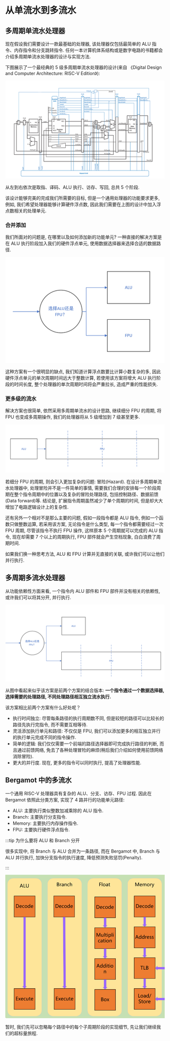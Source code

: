 # 从单流水到多流水

## 多周期单流水处理器

现在假设我们需要设计一款最基础的处理器, 该处理器仅包括最简单的 ALU 指令、内存指令和分支跳转指令. 任何一本计算机体系结构或是数字电路的书籍都会介绍多周期单流水处理器的设计与实现方法.

下图展示了一个最经典的 5 级多周期单流水处理器的设计(来自 《Digital Design and Computer Architecture: RISC-V Edition》):

![5 stages](./img/5-stags.png)

从左到右依次是取指、译码、ALU 执行、访存、写回, 总共 5 个阶段.

该设计能够完美的完成我们所需要的目标, 但是一个通用处理器的功能要求更多, 例如, 我们希望处理器能够计算硬件浮点数, 因此我们需要在上图的设计中加入浮点数相关的处理单元.

### 合并添加

我们所面对的问题是, 在哪里以及如何添加新的功能单元? 一种直接的解决方案是在 ALU 执行阶段加入我们的硬件浮点单元, 使用数据选择器来选择合适的数据路径.

![ALU or FPU](./img/alu-or-fpu.png)

这种方案有一个很明显的缺点, 我们知道计算浮点数要比计算小数复杂的多, 因此硬件浮点单元的单次周期时间远大于整数计算, 若使用该方案将增大 ALU 执行阶段的时间长度, 整个处理器的单次周期时间将会严重拉长, 造成严重的性能损失.

### 更多级的流水

解决方案也很简单, 依然采用多周期单流水的设计思路, 继续细分 FPU 的周期, 将 FPU 也变成多周期操作, 我们的处理器将从 5 级增加到 7 级甚至更多.

![Split FPU](./img/split-fpu.png)

若细分 FPU 的周期, 则会引入更加复杂的问题: 冒险(Hazard). 在设计多周期单流水处理器中, 处理冒险并不是一件简单的事情, 需要我们合理的安排每一个阶段周期在整个指令周期中的位置以及复杂的冒险处理路径, 包括控制路径、数据前馈(Data forward)等. 结论是, 扩展指令周期虽然减少了单个周期的时间, 但是却大大增加了电路逻辑设计上的复杂性.

还有另外一个相对不是那么主要的问题, 假如一段指令都是 ALU 指令, 例如一个函数只做整数运算, 若采用该方案, 无论指令是什么类型, 每一个指令都需要经过一次 FPU 周期, 尽管该指令不执行 FPU 操作, 这样原本 5 个周期就可以完成的 ALU 指令, 现在却需要 7 个以上的周期执行, FPU 部件就会产生空档现象, 白白浪费了周期时间.

如果我们换一种思考方法, ALU 和 FPU 计算并无直接的关联, 或许我们可以让他们并行执行.

## 多周期多流水处理器

从功能依赖性方面来看, 一个指令内 ALU 部件和 FPU 部件并没有相关的依赖性, 或许我们可以将其分开, 并行执行.

![Multi stages](./img/multi-stages.png)

从图中看起来似乎该方案是前两个方案的结合版本: **一个指令通过一个数据选择器, 选择需要的处理路径, 不同处理路径相互独立流水执行.**

该方案相比前两个方案有什么好处呢？

- 执行时间独立: 尽管每条路径的执行周期数不同, 但是较短的路径可以比较长的路径先执行完指令, 而不需要互相等待.
- 灵活添加执行单元和路径: 不仅仅是 FPU, 我们可以添加更多的相互独立并行的执行单元完成不同的指令操作.
- 简单的逻辑: 我们仅仅需要一个前端的路径选择器即可完成执行路径的判断, 而且通过前馈网络, 免去了各种处理冒险的麻烦(稍后我们介绍如何使用前馈网络消除冒险).
- 更大的并行度. 现在, 更多的指令可以同时执行, 提高了处理器性能.

## Bergamot 中的多流水

一个通用 RISC-V 处理器具有复杂的 ALU、分支、访存、FPU 过程. 因此在 Bergamot 依照此分类方案, 实现了 4 路并行的功能单元路径:

- ALU: 主要执行类似整数加减乘除的 ALU 指令.
- Branch: 主要执行分支指令.
- Memory: 主要执行内存操作指令.
- FPU: 主要执行硬件浮点指令.

:::tip 为什么要将 ALU 和 Branch 分开

很多实现中, 将 Branch 与 ALU 合并为一条路径, 而在 Bergamot 中, Branch 与 ALU 并行执行, 加快分支指令的执行速度, 降低预测失败惩罚(Penalty).

:::

![Bergamot stages](./img/bergamot-stages.png)

暂时, 我们先可以忽略每个路径中的每个子周期阶段的实现细节, 先让我们继续我们的超标量旅程.